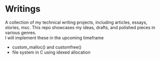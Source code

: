 # Writings
A collection of my technical writing projects, including articles, essays, stories, msc. This repo showcases my ideas, drafts, and polished pieces in various genres.   
I will implement these in the upcoming timeframe
- custom_malloc() and customfree()
- file system in C using idexed allocation
